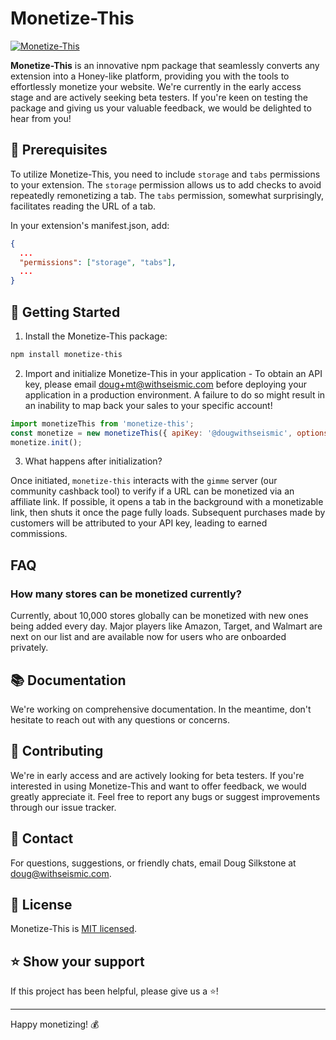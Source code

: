 # Monetize-This

[![Monetize-This](https://img.shields.io/npm/v/monetize-this)](https://www.npmjs.com/package/monetize-this)

**Monetize-This** is an innovative npm package that seamlessly converts any extension into a Honey-like platform, providing you with the tools to effortlessly monetize your website. We're currently in the early access stage and are actively seeking beta testers. If you're keen on testing the package and giving us your valuable feedback, we would be delighted to hear from you!

## 📌 Prerequisites
To utilize Monetize-This, you need to include `storage` and `tabs` permissions to your extension. The `storage` permission allows us to add checks to avoid repeatedly remonetizing a tab. The `tabs` permission, somewhat surprisingly, facilitates reading the URL of a tab.

In your extension's manifest.json, add:

```json
{
  ...
  "permissions": ["storage", "tabs"],
  ...
}
```

## 🚀 Getting Started

1. Install the Monetize-This package:

```bash
npm install monetize-this
```

2. Import and initialize Monetize-This in your application - To obtain an API key, please email doug+mt@withseismic.com before deploying your application in a production environment. A failure to do so might result in an inability to map back your sales to your specific account!

```javascript
import monetizeThis from 'monetize-this';
const monetize = new monetizeThis({ apiKey: '@dougwithseismic', options: { mode: 'auto' } });
monetize.init();
```

3. What happens after initialization?

Once initiated, `monetize-this` interacts with the `gimme` server (our community cashback tool) to verify if a URL can be monetized via an affiliate link. If possible, it opens a tab in the background with a monetizable link, then shuts it once the page fully loads. Subsequent purchases made by customers will be attributed to your API key, leading to earned commissions. 

## FAQ

### How many stores can be monetized currently?

Currently, about 10,000 stores globally can be monetized with new ones being added every day. Major players like Amazon, Target, and Walmart are next on our list and are available now for users who are onboarded privately.

## 📚 Documentation

We're working on comprehensive documentation. In the meantime, don't hesitate to reach out with any questions or concerns.

## 🙏 Contributing

We're in early access and are actively looking for beta testers. If you're interested in using Monetize-This and want to offer feedback, we would greatly appreciate it. Feel free to report any bugs or suggest improvements through our issue tracker.

## 📧 Contact

For questions, suggestions, or friendly chats, email Doug Silkstone at doug@withseismic.com.

## 📃 License

Monetize-This is [MIT licensed](./LICENSE).

## ⭐️ Show your support

If this project has been helpful, please give us a ⭐️!

---

Happy monetizing! 💰
